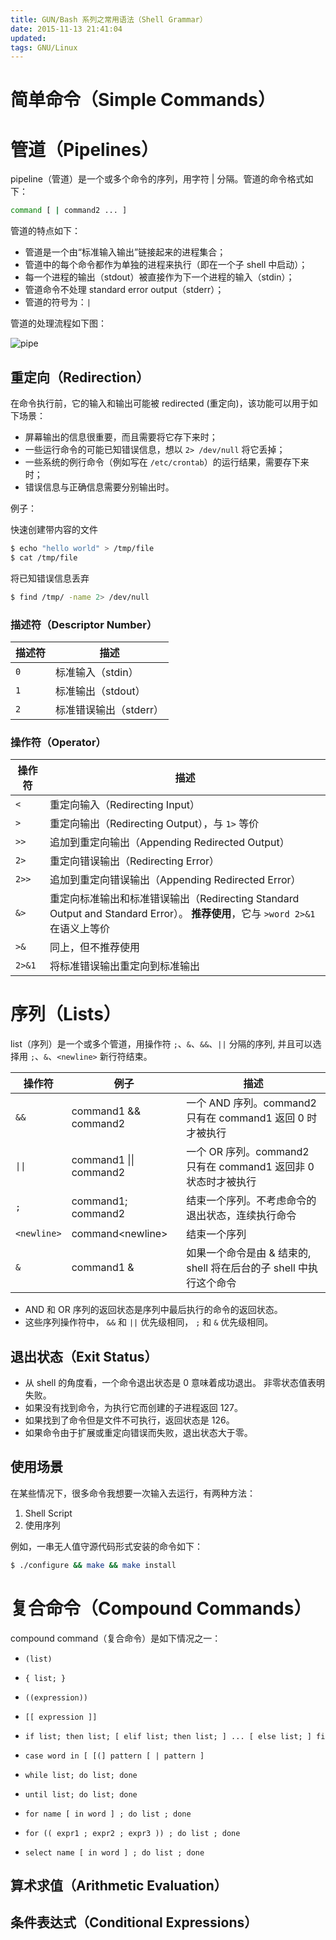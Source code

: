 ```yaml
---
title: GUN/Bash 系列之常用语法（Shell Grammar）
date: 2015-11-13 21:41:04
updated:
tags: GNU/Linux
---
```


# 简单命令（Simple Commands）

# 管道（Pipelines）

pipeline（管道）是一个或多个命令的序列，用字符 | 分隔。管道的命令格式如下：

```bash
command [ | command2 ... ]
```

管道的特点如下：

* 管道是一个由“标准输入输出”链接起来的进程集合；
* 管道中的每个命令都作为单独的进程来执行（即在一个子 shell 中启动）；
* 每一个进程的输出（stdout）被直接作为下一个进程的输入（stdin）；
* 管道命令不处理 standard error output（stderr）；
* 管道的符号为：`|`

管道的处理流程如下图：

![pipe](/img/gnu-text-utilities/pipe.png)

## 重定向（Redirection）

在命令执行前，它的输入和输出可能被 redirected (重定向)，该功能可以用于如下场景：

* 屏幕输出的信息很重要，而且需要将它存下来时；
* 一些运行命令的可能已知错误信息，想以 `2> /dev/null` 将它丢掉；
* 一些系统的例行命令（例如写在 `/etc/crontab`）的运行结果，需要存下来时；
* 错误信息与正确信息需要分别输出时。

例子：

快速创建带内容的文件

```bash
$ echo "hello world" > /tmp/file
$ cat /tmp/file
```

将已知错误信息丢弃

```bash
$ find /tmp/ -name 2> /dev/null
```

### 描述符（Descriptor Number）

| 描述符 | 描述                   |
| ------ | ---------------------- |
| `0`    | 标准输入（stdin）      |
| `1`    | 标准输出（stdout）     |
| `2`    | 标准错误输出（stderr） |

### 操作符（Operator）

| 操作符 | 描述                                                         |
| ------ | ------------------------------------------------------------ |
| `<`    | 重定向输入（Redirecting Input）                              |
| `>`    | 重定向输出（Redirecting Output），与 `1>` 等价               |
| `>>`   | 追加到重定向输出（Appending Redirected Output）              |
| `2>`   | 重定向错误输出（Redirecting Error）                          |
| `2>>`  | 追加到重定向错误输出（Appending Redirected Error）           |
| `&>`   | 重定向标准输出和标准错误输出（Redirecting Standard Output and Standard Error）。 **推荐使用**，它与 `>word 2>&1` 在语义上等价 |
| `>&`   | 同上，但不推荐使用                                           |
| `2>&1` | 将标准错误输出重定向到标准输出                               |

# 序列（Lists）

list（序列）是一个或多个管道，用操作符 `;`、`&`、`&&`、`||` 分隔的序列, 并且可以选择用 `;`、`&`、`<newline>` 新行符结束。

| 操作符        | 例子                   | 描述                                                         |
| ------------- | ---------------------- | ------------------------------------------------------------ |
| `&&`          | command1 && command2   | 一个 AND 序列。command2 只有在 command1 返回 0 时才被执行    |
| <code>&#124;&#124;</code>       | command1 &#124;&#124; command2 | 一个 OR 序列。command2 只有在 command1 返回非 0 状态时才被执行 |
| `;`           | command1; command2     | 结束一个序列。不考虑命令的退出状态，连续执行命令             |
| `<newline>` | command<newline\>     | 结束一个序列                                                 |
| `&`           | command1 &             | 如果一个命令是由 & 结束的, shell 将在后台的子 shell 中执行这个命令 |

* AND 和 OR 序列的返回状态是序列中最后执行的命令的返回状态。
* 这些序列操作符中， `&&` 和 `||` 优先级相同， `;` 和 `&` 优先级相同。

## 退出状态（Exit Status）

* 从 shell 的角度看，一个命令退出状态是 0 意味着成功退出。 非零状态值表明失败。
* 如果没有找到命令，为执行它而创建的子进程返回 127。
* 如果找到了命令但是文件不可执行，返回状态是 126。
* 如果命令由于扩展或重定向错误而失败，退出状态大于零。

## 使用场景

在某些情况下，很多命令我想要一次输入去运行，有两种方法：

1. Shell Script
2. 使用序列

例如，一串无人值守源代码形式安装的命令如下：

```bash
$ ./configure && make && make install
```

# 复合命令（Compound Commands）

compound command（复合命令）是如下情况之一：

* `(list)`
* `{ list; }`
* `((expression))`
* `[[ expression ]]`

* `if list; then list; [ elif list; then list; ] ... [ else list; ] fi`
* `case word in [ [(] pattern [ | pattern ] `

* `while list; do list; done`
* `until list; do list; done`
* `for name [ in word ] ; do list ; done`
* `for (( expr1 ; expr2 ; expr3 )) ; do list ; done`

* `select name [ in word ] ; do list ; done`

## 算术求值（Arithmetic Evaluation）

## 条件表达式（Conditional Expressions）
